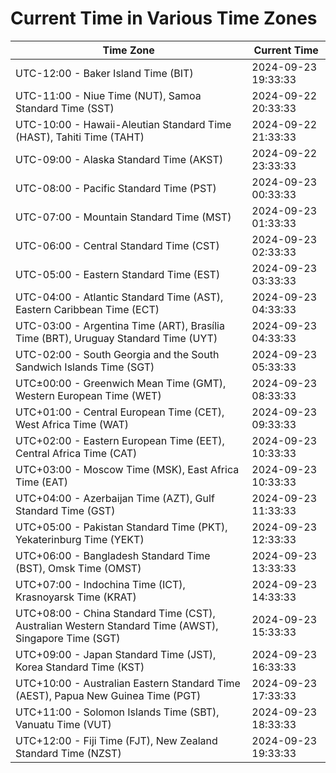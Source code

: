 # Current Time in Various Time Zones

| Time Zone | Current Time |
|-----------|--------------|
| UTC-12:00 - Baker Island Time (BIT) | 2024-09-23 19:33:33 |
| UTC-11:00 - Niue Time (NUT), Samoa Standard Time (SST) | 2024-09-22 20:33:33 |
| UTC-10:00 - Hawaii-Aleutian Standard Time (HAST), Tahiti Time (TAHT) | 2024-09-22 21:33:33 |
| UTC-09:00 - Alaska Standard Time (AKST) | 2024-09-22 23:33:33 |
| UTC-08:00 - Pacific Standard Time (PST) | 2024-09-23 00:33:33 |
| UTC-07:00 - Mountain Standard Time (MST) | 2024-09-23 01:33:33 |
| UTC-06:00 - Central Standard Time (CST) | 2024-09-23 02:33:33 |
| UTC-05:00 - Eastern Standard Time (EST) | 2024-09-23 03:33:33 |
| UTC-04:00 - Atlantic Standard Time (AST), Eastern Caribbean Time (ECT) | 2024-09-23 04:33:33 |
| UTC-03:00 - Argentina Time (ART), Brasília Time (BRT), Uruguay Standard Time (UYT) | 2024-09-23 04:33:33 |
| UTC-02:00 - South Georgia and the South Sandwich Islands Time (SGT) | 2024-09-23 05:33:33 |
| UTC±00:00 - Greenwich Mean Time (GMT), Western European Time (WET) | 2024-09-23 08:33:33 |
| UTC+01:00 - Central European Time (CET), West Africa Time (WAT) | 2024-09-23 09:33:33 |
| UTC+02:00 - Eastern European Time (EET), Central Africa Time (CAT) | 2024-09-23 10:33:33 |
| UTC+03:00 - Moscow Time (MSK), East Africa Time (EAT) | 2024-09-23 10:33:33 |
| UTC+04:00 - Azerbaijan Time (AZT), Gulf Standard Time (GST) | 2024-09-23 11:33:33 |
| UTC+05:00 - Pakistan Standard Time (PKT), Yekaterinburg Time (YEKT) | 2024-09-23 12:33:33 |
| UTC+06:00 - Bangladesh Standard Time (BST), Omsk Time (OMST) | 2024-09-23 13:33:33 |
| UTC+07:00 - Indochina Time (ICT), Krasnoyarsk Time (KRAT) | 2024-09-23 14:33:33 |
| UTC+08:00 - China Standard Time (CST), Australian Western Standard Time (AWST), Singapore Time (SGT) | 2024-09-23 15:33:33 |
| UTC+09:00 - Japan Standard Time (JST), Korea Standard Time (KST) | 2024-09-23 16:33:33 |
| UTC+10:00 - Australian Eastern Standard Time (AEST), Papua New Guinea Time (PGT) | 2024-09-23 17:33:33 |
| UTC+11:00 - Solomon Islands Time (SBT), Vanuatu Time (VUT) | 2024-09-23 18:33:33 |
| UTC+12:00 - Fiji Time (FJT), New Zealand Standard Time (NZST) | 2024-09-23 19:33:33 |
